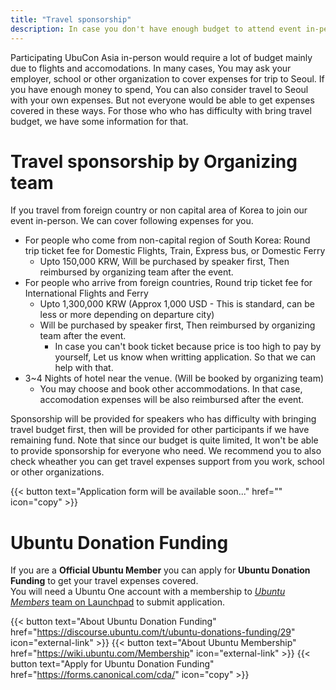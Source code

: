 ```yaml
---
title: "Travel sponsorship"
description: In case you don't have enough budget to attend event in-person
---
```


Participating UbuCon Asia in-person would require a lot of budget mainly due to flights and accomodations.
In many cases, You may ask your employer, school or other organization to cover expenses for trip to Seoul.
If you have enough money to spend, You can also consider travel to Seoul with your own expenses.
But not everyone would be able to get expenses covered in these ways. For those who who has difficulty with bring travel budget, we have some information for that.

# Travel sponsorship by Organizing team
If you travel from foreign country or non capital area of Korea to join our event in-person. We can cover following expenses for you.
- For people who come from non-capital region of South Korea: Round trip ticket fee for Domestic Flights, Train, Express bus, or Domestic Ferry
  - Upto 150,000 KRW, Will be purchased by speaker first, Then reimbursed by organizing team after the event.
- For people who arrive from foreign countries, Round trip ticket fee for International Flights and Ferry
  - Upto 1,300,000 KRW (Approx 1,000 USD - This is standard, can be less or more depending on departure city)
  - Will be purchased by speaker first, Then reimbursed by organizing team after the event.
    - In case you can't book ticket because price is too high to pay by yourself, Let us know when writting application. So that we can help with that. 
- 3~4 Nights of hotel near the venue. (Will be booked by organizing team)
  - You may choose and book other accommodations. In that case, accomodation expenses will be also reimbursed after the event.

Sponsorship will be provided for speakers who has difficulty with bringing travel budget first, then will be provided for other participants if we have remaining fund. 
Note that since our budget is quite limited, It won't be able to provide sponsorship for everyone who need. We recommend you to also check wheather you can get travel expenses support from you work, school or other organizations.

{{< button text="Application form will be available soon..." href="" icon="copy" >}}

# Ubuntu Donation Funding
If you are a **Official Ubuntu Member** you can apply for **Ubuntu Donation Funding** to get your travel expenses covered.   
You will need a Ubuntu One account with a membership to [*Ubuntu Members* team on Launchpad](https://launchpad.net/~ubuntumembers) to submit application.

{{< button text="About Ubuntu Donation Funding" href="https://discourse.ubuntu.com/t/ubuntu-donations-funding/29" icon="external-link" >}}
{{< button text="About Ubuntu Membership" href="https://wiki.ubuntu.com/Membership" icon="external-link" >}}
{{< button text="Apply for Ubuntu Donation Funding" href="https://forms.canonical.com/cda/" icon="copy" >}}